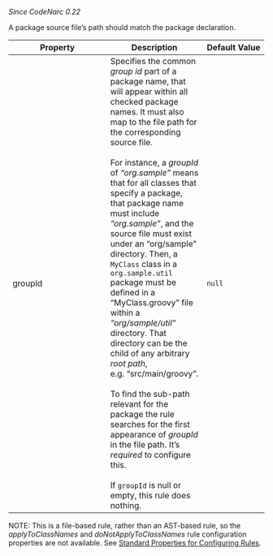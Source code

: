 *Since CodeNarc 0.22*

A package source file’s path should match the package declaration.

<table>
<colgroup>
<col style="width: 40%" />
<col style="width: 33%" />
<col style="width: 25%" />
</colgroup>
<thead>
<tr>
<th>Property</th>
<th>Description</th>
<th>Default Value</th>
</tr>
</thead>
<tbody>
<tr>
<td>groupId</td>
<td>Specifies the common <em>group id</em> part of a package name, that
will appear within all checked package names. It must also map to the
file path for the corresponding source file. <br/><br/> For instance, a
<em>groupId</em> of <em>“org.sample”</em> means that for all classes
that specify a package, that package name must include
<em>“org.sample”</em>, and the source file must exist under an
“org/sample” directory. Then, a <code>MyClass</code> class in a
<code>org.sample.util</code> package must be defined in a
“MyClass.groovy” file within a <em>“org/sample/util”</em> directory.
That directory can be the child of any arbitrary <em>root path</em>,
e.g. “src/main/groovy”.<br/><br/> To find the sub-path relevant for the
package the rule searches for the first appearance of <em>groupId</em>
in the file path. It’s <em>required</em> to configure this. <br/><br/>
If <code>groupId</code> is null or empty, this rule does nothing.</td>
<td><code>null</code></td>
</tr>
</tbody>
</table>

NOTE: This is a file-based rule, rather than an AST-based rule, so the
*applyToClassNames* and *doNotApplyToClassNames* rule configuration
properties are not available. See [Standard Properties for Configuring
Rules](./codenarc-configuring-rules.html#standard-properties-for-configuring-rules).
